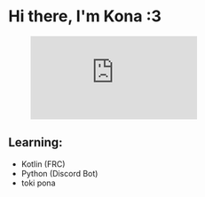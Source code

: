 # Hi there, I'm Kona :3

<figure><embed src="https://wakatime.com/share/@47b45146-91a8-4207-ae3f-62d89b12b720/5ca7d252-d05c-4fa4-8f4a-3c93e7205226.svg"></embed></figure>

## Learning:
- Kotlin (FRC)
- Python (Discord Bot)
- toki pona


